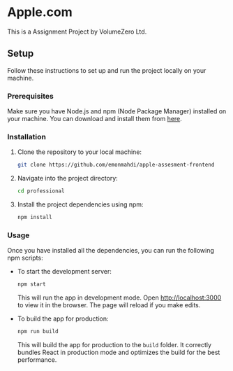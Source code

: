 # Apple.com

This is a Assignment Project by VolumeZero Ltd.

## Setup

Follow these instructions to set up and run the project locally on your machine.

### Prerequisites

Make sure you have Node.js and npm (Node Package Manager) installed on your machine. You can download and install them from [here](https://nodejs.org/).

### Installation

1. Clone the repository to your local machine:

   ```bash
   git clone https://github.com/emonmahdi/apple-assesment-frontend
   ```

2. Navigate into the project directory:

   ```bash
   cd professional
   ```

3. Install the project dependencies using npm:

   ```bash
   npm install
   ```

### Usage

Once you have installed all the dependencies, you can run the following npm scripts:

- To start the development server:

  ```bash
  npm start
  ```

  This will run the app in development mode. Open [http://localhost:3000](http://localhost:3000) to view it in the browser. The page will reload if you make edits.

- To build the app for production:

  ```bash
  npm run build
  ```

  This will build the app for production to the `build` folder. It correctly bundles React in production mode and optimizes the build for the best performance.
